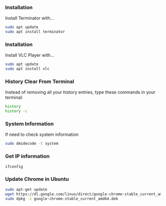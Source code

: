 
### Installation

Install Terminator with...

```bash
sudo apt update
sudo apt install terminator
```

### Installation

Install VLC Player with...

```bash
sudo apt update
sudo apt install vlc
```


### History Clear From Terminal

Instead of removing all your history entries, type these commands in your terminal:

```bash
history
history -c
```

### System Information

If need to check system information 

```bash
sudo dmidecode -t system
```

### Get IP information

```bash
ifconfig
```

### Update Chrome in Ubuntu

```bash
sudo apt-get update
wget https://dl.google.com/linux/direct/google-chrome-stable_current_amd64.deb
sudo dpkg -i google-chrome-stable_current_amd64.deb
```
